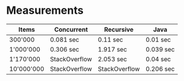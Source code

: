 # Measurements

| Items      | Concurrent    | Recursive     | Java      |
|------------|---------------|---------------|-----------|
| 300'000    | 0.081 sec     | 0.11 sec      | 0.01 sec  |
| 1'000'000  | 0.306 sec     | 1.917 sec     | 0.039 sec |
| 1'170'000  | StackOverflow | 2.053 sec     | 0.04 sec  |
| 10'000'000 | StackOverflow | StackOverflow | 0.206 sec |